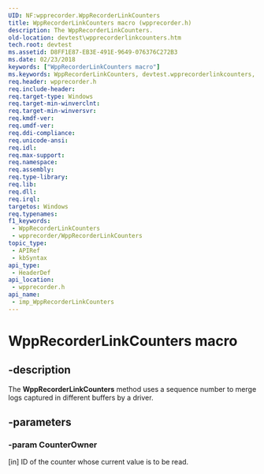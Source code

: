 ```yaml
---
UID: NF:wpprecorder.WppRecorderLinkCounters
title: WppRecorderLinkCounters macro (wpprecorder.h)
description: The WppRecorderLinkCounters.
old-location: devtest\wpprecorderlinkcounters.htm
tech.root: devtest
ms.assetid: D8FF1E87-EB3E-491E-9649-076376C272B3
ms.date: 02/23/2018
keywords: ["WppRecorderLinkCounters macro"]
ms.keywords: WppRecorderLinkCounters, devtest.wpprecorderlinkcounters, imp_WppRecorderLinkCounters, imp_WppRecorderLinkCounters function [Driver Development Tools], wpprecorder/imp_WppRecorderLinkCounters
req.header: wpprecorder.h
req.include-header: 
req.target-type: Windows
req.target-min-winverclnt: 
req.target-min-winversvr: 
req.kmdf-ver: 
req.umdf-ver: 
req.ddi-compliance: 
req.unicode-ansi: 
req.idl: 
req.max-support: 
req.namespace: 
req.assembly: 
req.type-library: 
req.lib: 
req.dll: 
req.irql: 
targetos: Windows
req.typenames: 
f1_keywords:
 - WppRecorderLinkCounters
 - wpprecorder/WppRecorderLinkCounters
topic_type:
 - APIRef
 - kbSyntax
api_type:
 - HeaderDef
api_location:
 - wpprecorder.h
api_name:
 - imp_WppRecorderLinkCounters
---
```


# WppRecorderLinkCounters macro


## -description

The <b>WppRecorderLinkCounters</b> method  uses a sequence number to merge logs captured in different buffers by a driver.

## -parameters

### -param CounterOwner 

[in]
ID of the counter whose current value is to be read.

